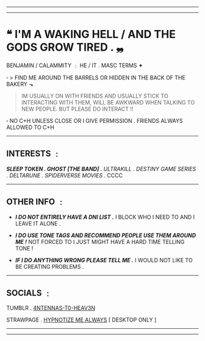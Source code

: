 - - -
- - -
# ❝ I'M A WAKING HELL / AND THE GODS GROW TIRED . ❠
BENJAMIN / CALAMMITY ﹕ HE / IT . MASC TERMS ✦

╴>  FIND ME AROUND THE BARRELS OR HIDDEN IN THE BACK OF THE BAKERY ⬎
> IM USUALLY ON WITH FRIENDS AND USUALLY STICK TO INTERACTING WITH THEM, WILL BE AWKWARD WHEN TALKING TO NEW PEOPLE. BUT PLEASE DO INTERACT !!

╴NO C+H UNLESS CLOSE OR I GIVE PERMISSION . FRIENDS ALWAYS ALLOWED TO C+H 

 - - -
 ## **INTERESTS** ﹕
 ***SLEEP TOKEN . GHOST [THE BAND]*** . *ULTRAKILL . DESTINY GAME SERIES . DELTARUNE . SPIDERVERSE MOVIES* . CCCC
  - - -
 ## **OTHER INFO** ﹕
 - ***I DO NOT ENTIRELY HAVE A DNI LIST .*** I BLOCK WHO I NEED TO AND I LEAVE IT ALONE .

 - ***I DO USE TONE TAGS AND RECOMMEND PEOPLE USE THEM AROUND ME !*** NOT FORCED TO I JUST MIGHT HAVE A HARD TIME TELLING TONE !
 - ***IF I DO ANYTHING WRONG PLEASE TELL ME .*** I WOULD NOT LIKE TO BE CREATING PROBLEMS .
 - - -
 ## **SOCIALS** ﹕
 TUMBLR . [4NTENNAS-T0-HEAV3N](https://www.tumblr.com/4ntennas-t0-heav3n)
 
 STRAWPAGE . [HYPNOTIZE ME ALWAYS](https://hypnotizemealways.straw.page/) [ DESKTOP ONLY ]

 - - -
 - - -
